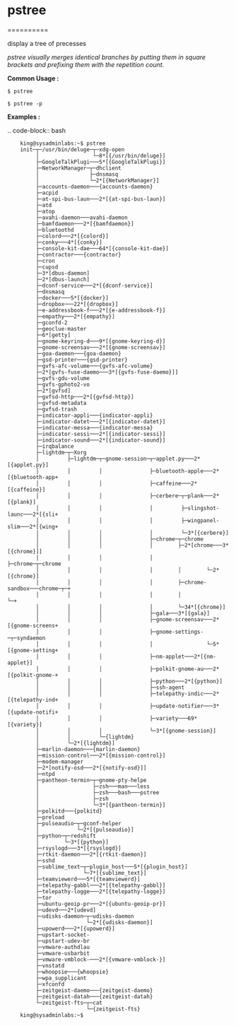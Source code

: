 # pstree
==========

display a tree of precesses

*pstree visually merges identical branches by putting them in square brackets and prefixing them with the repetition count.*

**Common Usage :**

	$ pstree

	$ pstree -p

**Examples :**


.. code-block:: bash

        king@sysadminlabs:~$ pstree
        init─┬─/usr/bin/deluge─┬─xdg-open
             │                 └─8*[{/usr/bin/deluge}]
             ├─GoogleTalkPlugi───5*[{GoogleTalkPlugi}]
             ├─NetworkManager─┬─dhclient
             │                ├─dnsmasq
             │                └─2*[{NetworkManager}]
             ├─accounts-daemon───{accounts-daemon}
             ├─acpid
             ├─at-spi-bus-laun───2*[{at-spi-bus-laun}]
             ├─atd
             ├─atop
             ├─avahi-daemon───avahi-daemon
             ├─bamfdaemon───2*[{bamfdaemon}]
             ├─bluetoothd
             ├─colord───2*[{colord}]
             ├─conky───4*[{conky}]
             ├─console-kit-dae───64*[{console-kit-dae}]
             ├─contractor───{contractor}
             ├─cron
             ├─cupsd
             ├─3*[dbus-daemon]
             ├─2*[dbus-launch]
             ├─dconf-service───2*[{dconf-service}]
             ├─dnsmasq
             ├─docker───5*[{docker}]
             ├─dropbox───22*[{dropbox}]
             ├─e-addressbook-f───2*[{e-addressbook-f}]
             ├─empathy───2*[{empathy}]
             ├─gconfd-2
             ├─geoclue-master
             ├─6*[getty]
             ├─gnome-keyring-d───9*[{gnome-keyring-d}]
             ├─gnome-screensav───2*[{gnome-screensav}]
             ├─goa-daemon───{goa-daemon}
             ├─gsd-printer───{gsd-printer}
             ├─gvfs-afc-volume───{gvfs-afc-volume}
             ├─2*[gvfs-fuse-daemo───3*[{gvfs-fuse-daemo}]]
             ├─gvfs-gdu-volume
             ├─gvfs-gphoto2-vo
             ├─2*[gvfsd]
             ├─gvfsd-http───2*[{gvfsd-http}]
             ├─gvfsd-metadata
             ├─gvfsd-trash
             ├─indicator-appli───{indicator-appli}
             ├─indicator-datet───2*[{indicator-datet}]
             ├─indicator-messa───{indicator-messa}
             ├─indicator-sessi───2*[{indicator-sessi}]
             ├─indicator-sound───2*[{indicator-sound}]
             ├─irqbalance
             ├─lightdm─┬─Xorg
             │         ├─lightdm─┬─gnome-session─┬─applet.py───2*[{applet.py}]
             │         │         │               ├─bluetooth-apple───2*[{bluetooth-app+
             │         │         │               ├─caffeine───2*[{caffeine}]
             │         │         │               ├─cerbere─┬─plank───2*[{plank}]
             │         │         │               │         ├─slingshot-launc───2*[{sli+
             │         │         │               │         ├─wingpanel-slim───2*[{wing+
             │         │         │               │         └─3*[{cerbere}]
             │         │         │               ├─chrome─┬─chrome
             │         │         │               │        ├─2*[chrome───3*[{chrome}]]
             │         │         │               │        ├─chrome─┬─chrome
             │         │         │               │        │        └─2*[{chrome}]
             │         │         │               │        ├─chrome-sandbox───chrome─┬─+
             │         │         │               │        │                         └─+
             │         │         │               │        └─34*[{chrome}]
             │         │         │               ├─gala───3*[{gala}]
             │         │         │               ├─gnome-screensav───2*[{gnome-screens+
             │         │         │               ├─gnome-settings-─┬─syndaemon
             │         │         │               │                 └─5*[{gnome-setting+
             │         │         │               ├─nm-applet───2*[{nm-applet}]
             │         │         │               ├─polkit-gnome-au───2*[{polkit-gnome-+
             │         │         │               ├─python───2*[{python}]
             │         │         │               ├─ssh-agent
             │         │         │               ├─telepathy-indic───2*[{telepathy-ind+
             │         │         │               ├─update-notifier───3*[{update-notifi+
             │         │         │               ├─variety───69*[{variety}]
             │         │         │               └─3*[{gnome-session}]
             │         │         └─{lightdm}
             │         └─2*[{lightdm}]
             ├─marlin-daemon───{marlin-daemon}
             ├─mission-control───2*[{mission-control}]
             ├─modem-manager
             ├─2*[notify-osd───2*[{notify-osd}]]
             ├─ntpd
             ├─pantheon-termin─┬─gnome-pty-helpe
             │                 ├─zsh───man───less
             │                 ├─zsh───bash───pstree
             │                 ├─zsh
             │                 └─3*[{pantheon-termin}]
             ├─polkitd───{polkitd}
             ├─preload
             ├─pulseaudio─┬─gconf-helper
             │            └─2*[{pulseaudio}]
             ├─python─┬─redshift
             │        └─3*[{python}]
             ├─rsyslogd───3*[{rsyslogd}]
             ├─rtkit-daemon───2*[{rtkit-daemon}]
             ├─sshd
             ├─sublime_text─┬─plugin_host───5*[{plugin_host}]
             │              └─7*[{sublime_text}]
             ├─teamviewerd───5*[{teamviewerd}]
             ├─telepathy-gabbl───2*[{telepathy-gabbl}]
             ├─telepathy-logge───2*[{telepathy-logge}]
             ├─tor
             ├─ubuntu-geoip-pr───2*[{ubuntu-geoip-pr}]
             ├─udevd───2*[udevd]
             ├─udisks-daemon─┬─udisks-daemon
             │               └─2*[{udisks-daemon}]
             ├─upowerd───2*[{upowerd}]
             ├─upstart-socket-
             ├─upstart-udev-br
             ├─vmware-authdlau
             ├─vmware-usbarbit
             ├─vmware-vmblock-───2*[{vmware-vmblock-}]
             ├─vnstatd
             ├─whoopsie───{whoopsie}
             ├─wpa_supplicant
             ├─xfconfd
             ├─zeitgeist-daemo───{zeitgeist-daemo}
             ├─zeitgeist-datah───{zeitgeist-datah}
             └─zeitgeist-fts─┬─cat
                             └─{zeitgeist-fts}
        king@sysadminlabs:~$



